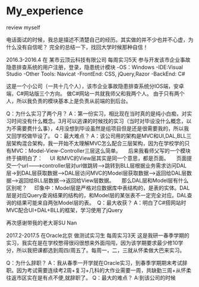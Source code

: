 # My_experience
review myself 

电话面试的时候，我总是描述不清楚自己的经历。其实做的并不少也并不心虚，为什么没有自信呢？
完全的总结一下，找回大学时候那种自信！


2016.3-2016.4 在 某市云顶云科技有限公司 每周实习5天 参与开发该市企业事故隐患排查系统的用户注册，登录，隐患统计模块
-OS：Windows
-IDE:Visual Studio
-Other Tools: Navicat
-FrontEnd: CSS, jQuery,Razor
-BackEnd: C#

这是一个小公司（一共十几个人），该市企业事故隐患排查系统分IOS端，安卓端，C#网站版三个方向。
做C#网站一共就我师父和我两个人。
由于只有两个人，所以我负责的模块基本上是负责从前端的到后台。

  Q：为什么实习了两个月？ 
  A：第一份实习，相比现在当时真的是纯小白痴，对实习时间没有什么概念。3月可以逃课的时候找的实习（当时对毕设没什么概念，以为不需要费什么事），4月没想到毕设虽然是组项目但是还是很需要我的，所以我又回学校做毕设了。
  Q：最大难点？
  A：该公司用的架构是MVC和UI,DAL,BLL三层架构混合架构，我一开始不太理解MVC怎么配合三层架构，因为在学校学的只有MVC：Model-View-Controller三层这么简单。
     后来我看师父写的一个模块终于搞明白了：
     UI 和MVC的View层其实是同一个意思，都是页面。
     页面提交一个url--->controller层对url做跳转-->跳转到BLL层根据业务需求访问DAL层->到DAL层获取数据-->DAL层访问MVC的Model层获取数据-->返回给DAL层数据-->返回给BLL层数据-->返回给View层数据。
     那么DAL层和Model层有什么区别呢？
     印象中：Model层是严格对应数据库中表结构的，是表的实体。DAL层是对应Query查询结果的结构的，和Model层的某张表不一定完全对应。DAL查询的结果可能来自两张Model层的表。
  Q：最大收获？
  A：明白了C#搭网站时MVC配合UI+DAL+BLL的框架，学习使用了jQuery
 
  再次感谢带我的老大哥SU Nan
  
2017.2-2017.5 在Oracle北京 做测试实习生 每周实习3天
 这是我研一春季学期的实习，我实在是在学校憋得很闷很想来外面闯闯，因为该学期要求最少修10学分，所以我把课都选到周四/周五了。每周一，二，三就从怀柔做大巴来实习。
  
 Q：为什么辞职？
 A：我从春季一开学就在Oracle实习，到春季学期期末考试辞职。因为考试需要连续考2周+复习+几科的大作业需要一周，共缺勤三周+从怀柔往返市区实在是有点不便,就辞职了。
 Q：最大的难点？
 A:到该公司的时候
 
 
 
  
 
